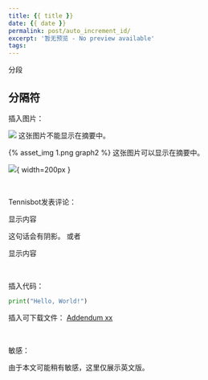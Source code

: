 ```yaml
---
title: {{ title }}
date: {{ date }}
permalink: post/auto_increment_id/
excerpt: '暂无预览 - No preview available'
tags: 
---
```


分段
<br>

分隔符
---

插入图片：

![](1.png)
这张图片不能显示在摘要中。

{% asset_img 1.png graph2 %}
这张图片可以显示在摘要中。

![](1.png){ width=200px }

<br>

Tennisbot发表评论：

<p class="tennisbot" id="Tennisbot会说出这句话">显示内容</p>
这句话会有阴影。
或者
<p class="Tennisbot会说出这句话" id="tennisbot_0">显示内容</p>

<br>

插入代码：

```python
print("Hello, World!")
```

插入可下载文件：
<a href="/post/0/xx.txt" download>Addendum xx</a>

<br>

敏感：
<p class="tennisbot" id="左上角有google翻译，如果需要的话<br>There is Google Translate button in the upper left corner, if needed">由于本文可能稍有敏感，这里仅展示英文版。</p>